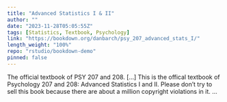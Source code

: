 ```yaml
---
title: "Advanced Statistics I & II"
author: ""
date: "2023-11-28T05:05:55Z"
tags: [Statistics, Textbook, Psychology]
link: "https://bookdown.org/danbarch/psy_207_advanced_stats_I/"
length_weight: "100%"
repo: "rstudio/bookdown-demo"
pinned: false
---
```


The official textbook of PSY 207 and 208. [...] This is the offical textbook of Psychology 207 and 208: Advanced Statistics I and II. Please don’t try to sell this book because there are about a million copyright violations in it. ...
